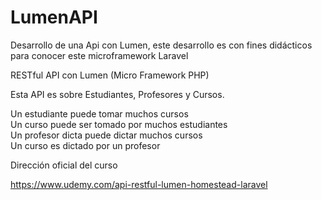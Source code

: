 # LumenAPI

Desarrollo de una Api con Lumen, este desarrollo es con fines didácticos para conocer este microframework Laravel

RESTful API con Lumen (Micro Framework PHP)

Esta API es sobre Estudiantes, Profesores y Cursos.

Un estudiante puede tomar muchos cursos<br>
Un curso puede ser tomado por muchos estudiantes<br>
Un profesor dicta puede dictar muchos cursos<br>
Un curso es dictado por un profesor<br>

Dirección oficial del curso

https://www.udemy.com/api-restful-lumen-homestead-laravel
